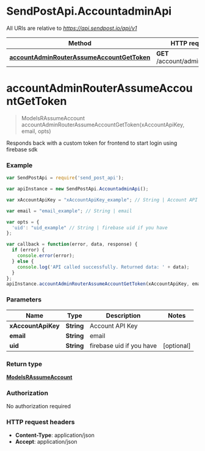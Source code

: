 # SendPostApi.AccountadminApi

All URIs are relative to *https://api.sendpost.io/api/v1*

Method | HTTP request | Description
------------- | ------------- | -------------
[**accountAdminRouterAssumeAccountGetToken**](AccountadminApi.md#accountAdminRouterAssumeAccountGetToken) | **GET** /account/admin/assume | 


<a name="accountAdminRouterAssumeAccountGetToken"></a>
# **accountAdminRouterAssumeAccountGetToken**
> ModelsRAssumeAccount accountAdminRouterAssumeAccountGetToken(xAccountApiKey, email, opts)



Responds back with a custom token for frontend to start login using firebase sdk <br>

### Example
```javascript
var SendPostApi = require('send_post_api');

var apiInstance = new SendPostApi.AccountadminApi();

var xAccountApiKey = "xAccountApiKey_example"; // String | Account API Key

var email = "email_example"; // String | email

var opts = { 
  'uid': "uid_example" // String | firebase uid if you have
};

var callback = function(error, data, response) {
  if (error) {
    console.error(error);
  } else {
    console.log('API called successfully. Returned data: ' + data);
  }
};
apiInstance.accountAdminRouterAssumeAccountGetToken(xAccountApiKey, email, opts, callback);
```

### Parameters

Name | Type | Description  | Notes
------------- | ------------- | ------------- | -------------
 **xAccountApiKey** | **String**| Account API Key | 
 **email** | **String**| email | 
 **uid** | **String**| firebase uid if you have | [optional] 

### Return type

[**ModelsRAssumeAccount**](ModelsRAssumeAccount.md)

### Authorization

No authorization required

### HTTP request headers

 - **Content-Type**: application/json
 - **Accept**: application/json

